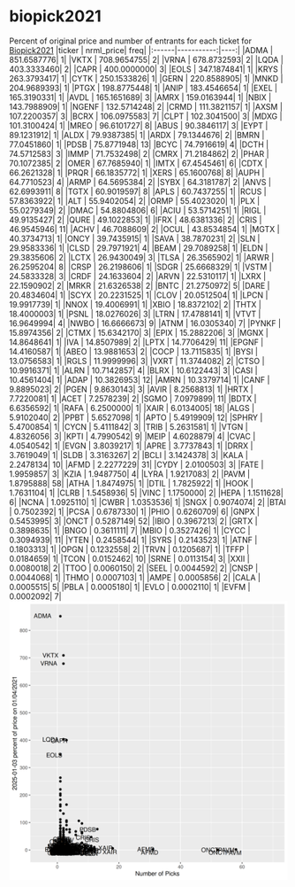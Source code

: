 # biopick2021
Percent of original price and number of entrants for each ticket for [Biopick2021](https://twitter.com/hashtag/Biopick2021)
|ticker |  nrml_price| freq|
|:------|-----------:|----:|
|ADMA   | 851.6587776|    1|
|VKTX   | 708.9654755|    2|
|VRNA   | 678.8732593|    2|
|LQDA   | 403.3333460|    2|
|CAPR   | 400.0000000|    3|
|EOLS   | 347.1874841|    1|
|KRYS   | 263.3793417|    1|
|CYTK   | 250.1533826|    1|
|GERN   | 220.8588905|    1|
|MNKD   | 204.9689393|    1|
|PTGX   | 198.8775448|    1|
|ANIP   | 183.4546654|    1|
|EXEL   | 165.3190331|    1|
|AVDL   | 165.1651689|    3|
|AMRX   | 159.0163944|    1|
|NBIX   | 143.7988909|    1|
|NGENF  | 132.5714248|    2|
|CRMD   | 111.3821157|    1|
|AXSM   | 107.2200357|    3|
|BCRX   | 106.0975583|    7|
|CLPT   | 102.3041500|    3|
|MDXG   | 101.3100424|    1|
|MREO   |  96.6101727|    8|
|ABUS   |  90.3846117|    3|
|EYPT   |  89.1231912|    1|
|ALDX   |  79.9387385|    1|
|ARDX   |  79.1344676|    2|
|BMRN   |  77.0451860|    1|
|PDSB   |  75.8771948|   13|
|BCYC   |  74.7916619|    4|
|DCTH   |  74.5712583|    3|
|IMMP   |  71.7532498|    2|
|CMRX   |  71.2184862|    2|
|PHAR   |  70.1072385|    2|
|OMER   |  67.7685940|    1|
|IMTX   |  67.4545461|    6|
|CDTX   |  66.2621328|    1|
|PRQR   |  66.1835772|    1|
|XERS   |  65.1600768|    8|
|AUPH   |  64.7710523|    4|
|ARMP   |  64.5695384|    2|
|SYBX   |  64.3181787|    2|
|ANVS   |  62.6993911|    8|
|TGTX   |  60.9019597|    8|
|APLS   |  60.7437255|    1|
|RCUS   |  57.8363922|    1|
|ALT    |  55.9402054|    2|
|ORMP   |  55.4023020|    1|
|PLX    |  55.0279349|    2|
|DMAC   |  54.8804806|    6|
|ACIU   |  53.5714251|    1|
|RIGL   |  49.9135427|    2|
|QURE   |  49.1022853|    1|
|IFRX   |  48.6381336|    2|
|CRIS   |  46.9545946|   11|
|ACHV   |  46.7088609|    2|
|OCUL   |  43.8534854|    1|
|MGTX   |  40.3734713|    1|
|ONCY   |  39.7435915|    1|
|SAVA   |  38.7870231|    2|
|SLN    |  29.9583336|    1|
|CLSD   |  29.7971921|    4|
|BEAM   |  29.7089258|    1|
|ELDN   |  29.3835606|    2|
|LCTX   |  26.9430049|    3|
|TLSA   |  26.3565902|    1|
|ARWR   |  26.2595204|    8|
|CRSP   |  26.2198606|    1|
|SDGR   |  25.6668329|    1|
|VSTM   |  24.5833328|    3|
|CRDF   |  24.1633604|    2|
|ARVN   |  22.5310117|    1|
|LXRX   |  22.1590902|    2|
|MRKR   |  21.6326538|    2|
|BNTC   |  21.2750972|    5|
|DARE   |  20.4834604|    1|
|SCYX   |  20.2231525|    1|
|CLOV   |  20.0512504|    1|
|LPCN   |  19.9917739|    1|
|NNOX   |  19.4006991|    1|
|XBIO   |  18.8372102|    2|
|THTX   |  18.4000003|    1|
|PSNL   |  18.0276026|    3|
|LTRN   |  17.4788141|    1|
|VTVT   |  16.9649994|    4|
|NWBO   |  16.6666673|    9|
|ATNM   |  16.0305340|    7|
|PYNKF  |  15.8974356|    2|
|CTMX   |  15.6342170|    3|
|EPIX   |  15.2882206|    3|
|MGNX   |  14.8648641|    1|
|IVA    |  14.8507989|    2|
|LPTX   |  14.7706429|   11|
|EPGNF  |  14.4160587|    1|
|ABEO   |  13.9881653|    2|
|COCP   |  13.7115835|    1|
|BYSI   |  13.0756583|    1|
|RGLS   |  11.9999996|    3|
|VXRT   |  11.3744082|    2|
|CTSO   |  10.9916371|    1|
|ALRN   |  10.7142857|    4|
|BLRX   |  10.6122443|    3|
|CASI   |  10.4561404|    1|
|ADAP   |  10.3826953|   12|
|AMRN   |  10.3379714|    1|
|CANF   |   9.8895023|    2|
|PGEN   |   9.8630143|    3|
|AVIR   |   8.2568813|    1|
|HRTX   |   7.7220081|    1|
|ACET   |   7.2578239|    2|
|SGMO   |   7.0979899|   11|
|BDTX   |   6.6356592|    1|
|RAFA   |   6.2500000|    1|
|XAIR   |   6.0134005|   18|
|ALGS   |   5.9102040|    2|
|PPBT   |   5.6527098|    1|
|APTO   |   5.4919909|   12|
|SPHRY  |   5.4700854|    1|
|CYCN   |   5.4111842|    3|
|TRIB   |   5.2631581|    1|
|VTGN   |   4.8326056|    3|
|KPTI   |   4.7990542|    9|
|MEIP   |   4.6028879|    4|
|CVAC   |   4.0540542|    1|
|EVGN   |   3.8039217|    1|
|APRE   |   3.7737843|    1|
|DRRX   |   3.7619049|    1|
|SLDB   |   3.3163267|    2|
|BCLI   |   3.1424378|    3|
|KALA   |   2.2478134|   10|
|AFMD   |   2.2277229|   31|
|CYDY   |   2.0100503|    3|
|FATE   |   1.9959857|    3|
|KZIA   |   1.9487750|    4|
|LYRA   |   1.9217083|    2|
|PAVM   |   1.8795888|   58|
|ATHA   |   1.8474975|    1|
|DTIL   |   1.7825922|    1|
|HOOK   |   1.7631104|    1|
|CLRB   |   1.5458936|    5|
|VINC   |   1.1750000|    2|
|HEPA   |   1.1511628|    6|
|NCNA   |   1.0925110|    1|
|CWBR   |   1.0353536|    1|
|SNGX   |   0.9074074|    2|
|BTAI   |   0.7502392|    1|
|PCSA   |   0.6787330|    1|
|PHIO   |   0.6260709|    6|
|GNPX   |   0.5453995|    3|
|ONCT   |   0.5287149|   52|
|IBIO   |   0.3967213|    2|
|GRTX   |   0.3898635|    1|
|BNGO   |   0.3611111|    7|
|MBIO   |   0.3527426|    1|
|CYCC   |   0.3094939|   11|
|YTEN   |   0.2458544|    1|
|SYRS   |   0.2143523|    1|
|ATNF   |   0.1803313|    1|
|OPGN   |   0.1232558|    2|
|TRVN   |   0.1205687|    1|
|TFFP   |   0.0184659|    1|
|TCON   |   0.0152462|   10|
|SRNE   |   0.0113154|    3|
|XXII   |   0.0080018|    2|
|TTOO   |   0.0060150|    2|
|SEEL   |   0.0044592|    2|
|CNSP   |   0.0044068|    1|
|THMO   |   0.0007103|    1|
|AMPE   |   0.0005856|    2|
|CALA   |   0.0005515|    5|
|PBLA   |   0.0005180|    1|
|EVLO   |   0.0002110|    1|
|EVFM   |   0.0002092|    7|
![retvspicks](biopicks.png?raw=true)
